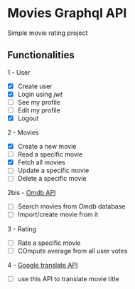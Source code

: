 # Movies Graphql API

Simple movie rating project

## Functionalities

1 - User

- [x] Create user
- [x] Login using _jwt_
- [ ] See my profile
- [ ] Edit my profile
- [x] Logout

2 - Movies

- [x] Create a new movie
- [ ] Read a specific movie
- [x] Fetch all movies
- [ ] Update a specific movie
- [ ] Delete a specific movie

2bis - [Omdb API](http://www.omdbapi.com/)

- [ ] Search movies from _Omdb_ database
- [ ] Import/create movie from it

3 - Rating

- [ ] Rate a specific movie
- [ ] COmpute average from all user votes

4 - [Google translate API](https://cloud.google.com/translate/docs/?hl=fr)

- [ ] use this API to translate movie title
